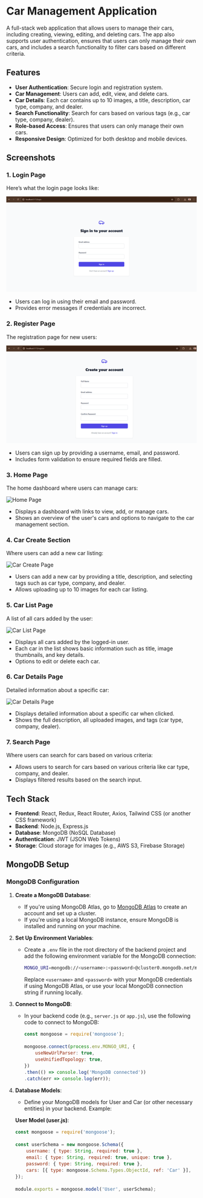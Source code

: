# Car Management Application

A full-stack web application that allows users to manage their cars, including creating, viewing, editing, and deleting cars. The app also supports user authentication, ensures that users can only manage their own cars, and includes a search functionality to filter cars based on different criteria.

## Features

- **User Authentication**: Secure login and registration system.
- **Car Management**: Users can add, edit, view, and delete cars.
- **Car Details**: Each car contains up to 10 images, a title, description, car type, company, and dealer.
- **Search Functionality**: Search for cars based on various tags (e.g., car type, company, dealer).
- **Role-based Access**: Ensures that users can only manage their own cars.
- **Responsive Design**: Optimized for both desktop and mobile devices.

## Screenshots

### 1. **Login Page**  
Here’s what the login page looks like:

![Login Page](./frontend/images/image1.png)

- Users can log in using their email and password.
- Provides error messages if credentials are incorrect.

### 2. **Register Page**  
The registration page for new users:

![Register Page](./frontend/images/images2.png)

- Users can sign up by providing a username, email, and password.
- Includes form validation to ensure required fields are filled.

### 3. **Home Page**  
The home dashboard where users can manage cars:

![Home Page](./frontend/images/image3.png)

- Displays a dashboard with links to view, add, or manage cars.
- Shows an overview of the user's cars and options to navigate to the car management section.

### 4. **Car Create Section**  
Where users can add a new car listing:

![Car Create Page](./frontend/images/image4.png)

- Users can add a new car by providing a title, description, and selecting tags such as car type, company, and dealer.
- Allows uploading up to 10 images for each car listing.

### 5. **Car List Page**  
A list of all cars added by the user:

![Car List Page](./frontend/images/image5.png)

- Displays all cars added by the logged-in user.
- Each car in the list shows basic information such as title, image thumbnails, and key details.
- Options to edit or delete each car.

### 6. **Car Details Page**  
Detailed information about a specific car:

![Car Details Page](./frontend/images/image6.png)

- Displays detailed information about a specific car when clicked.
- Shows the full description, all uploaded images, and tags (car type, company, dealer).

### 7. **Search Page**  
Where users can search for cars based on various criteria:


- Allows users to search for cars based on various criteria like car type, company, and dealer.
- Displays filtered results based on the search input.

## Tech Stack

- **Frontend**: React, Redux, React Router, Axios, Tailwind CSS (or another CSS framework)
- **Backend**: Node.js, Express.js
- **Database**: MongoDB (NoSQL Database)
- **Authentication**: JWT (JSON Web Tokens)
- **Storage**: Cloud storage for images (e.g., AWS S3, Firebase Storage)

## MongoDB Setup

### MongoDB Configuration

1. **Create a MongoDB Database**:
   - If you're using MongoDB Atlas, go to [MongoDB Atlas](https://www.mongodb.com/cloud/atlas) to create an account and set up a cluster.
   - If you're using a local MongoDB instance, ensure MongoDB is installed and running on your machine.

2. **Set Up Environment Variables**:
   - Create a `.env` file in the root directory of the backend project and add the following environment variable for the MongoDB connection:
     ```bash
     MONGO_URI=mongodb://<username>:<password>@cluster0.mongodb.net/myCarManagementApp?retryWrites=true&w=majority
     ```
     Replace `<username>` and `<password>` with your MongoDB credentials if using MongoDB Atlas, or use your local MongoDB connection string if running locally.

3. **Connect to MongoDB**:
   - In your backend code (e.g., `server.js` or `app.js`), use the following code to connect to MongoDB:
     ```javascript
     const mongoose = require('mongoose');

     mongoose.connect(process.env.MONGO_URI, {
         useNewUrlParser: true,
         useUnifiedTopology: true,
     })
     .then(() => console.log('MongoDB connected'))
     .catch(err => console.log(err));
     ```

4. **Database Models**:
   - Define your MongoDB models for User and Car (or other necessary entities) in your backend. Example:
   
   **User Model (user.js)**:
   ```javascript
   const mongoose = require('mongoose');

   const userSchema = new mongoose.Schema({
       username: { type: String, required: true },
       email: { type: String, required: true, unique: true },
       password: { type: String, required: true },
       cars: [{ type: mongoose.Schema.Types.ObjectId, ref: 'Car' }],
   });

   module.exports = mongoose.model('User', userSchema);
